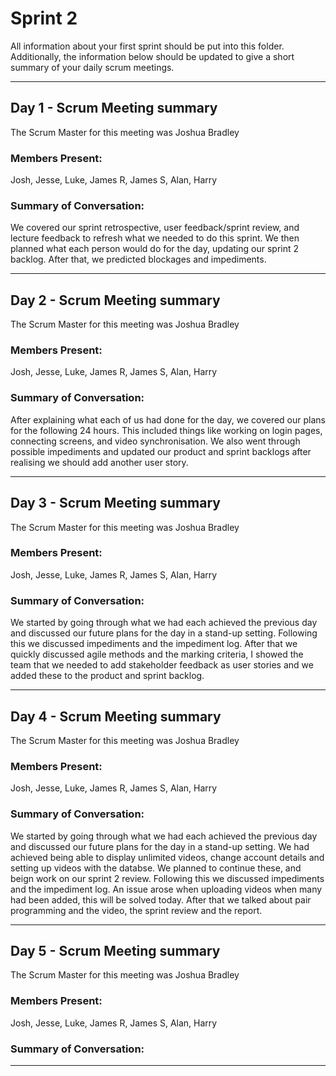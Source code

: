 # Sprint 2

All information about your first sprint should be put into this folder. Additionally, the information below should be updated to give a short summary of your daily scrum meetings.

---

## Day 1 - Scrum Meeting summary
The Scrum Master for this meeting was Joshua Bradley

### Members Present:
Josh, Jesse, Luke, James R, James S, Alan, Harry

### Summary of Conversation:
We covered our sprint retrospective, user feedback/sprint review, and lecture feedback to refresh what we needed to do this sprint.
We then planned what each person would do for the day, updating our sprint 2 backlog.
After that, we predicted blockages and impediments.

---

## Day 2 - Scrum Meeting summary
The Scrum Master for this meeting was Joshua Bradley

### Members Present:
Josh, Jesse, Luke, James R, James S, Alan, Harry

### Summary of Conversation:
After explaining what each of us had done for the day, we covered our plans for the following 24 hours. This included things like working on login pages, connecting screens, and video synchronisation. 
We also went through possible impediments and updated our product and sprint backlogs after realising we should add another user story.

---

## Day 3 - Scrum Meeting summary
The Scrum Master for this meeting was Joshua Bradley

### Members Present:
Josh, Jesse, Luke, James R, James S, Alan, Harry

### Summary of Conversation:
We started by going through what we had each achieved the previous day and discussed our future plans for the day in a stand-up setting.
Following this we discussed impediments and the impediment log.
After that we quickly discussed agile methods and the marking criteria, I showed the team that we needed to add stakeholder feedback as user stories and we added these to the 
product and sprint backlog. 

---

## Day 4 - Scrum Meeting summary
The Scrum Master for this meeting was Joshua Bradley

### Members Present:
Josh, Jesse, Luke, James R, James S, Alan, Harry

### Summary of Conversation:
We started by going through what we had each achieved the previous day and discussed our future plans for the day in a stand-up setting. We had achieved being able to display 
unlimited videos, change account details and setting up videos with the databse. We planned to continue these, and beign work on our sprint 2 review.
Following this we discussed impediments and the impediment log. An issue arose when uploading videos when many had been added, this will be solved today.
After that we talked about pair programming and the video, the sprint review and the report.

---

## Day 5 - Scrum Meeting summary
The Scrum Master for this meeting was Joshua Bradley

### Members Present:
Josh, Jesse, Luke, James R, James S, Alan, Harry

### Summary of Conversation:


---
